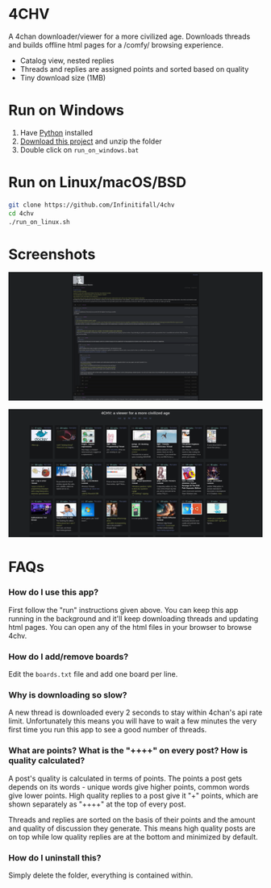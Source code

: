 # 4CHV

A 4chan downloader/viewer for a more civilized age. Downloads threads and builds offline html pages for a /comfy/ browsing experience.

- Catalog view, nested replies
- Threads and replies are assigned points and sorted based on quality
- Tiny download size (1MB)


# Run on Windows

1. Have [Python](https://www.python.org/downloads/) installed
2. [Download this project](https://github.com/Infinitifall/4chv/archive/refs/heads/main.zip) and unzip the folder
3. Double click on `run_on_windows.bat`


# Run on Linux/macOS/BSD

```bash
git clone https://github.com/Infinitifall/4chv
cd 4chv
./run_on_linux.sh
```


# Screenshots

![screenshot](resources/screenshot.png)

![screenshot](resources/screenshot2.png)


# FAQs

### How do I use this app?

  First follow the "run" instructions given above. You can keep this app running in the background and it'll keep downloading threads and updating html pages. You can open any of the html files in your browser to browse 4chv.

### How do I add/remove boards?

  Edit the `boards.txt` file and add one board per line.

### Why is downloading so slow?

  A new thread is downloaded every 2 seconds to stay within 4chan's api rate limit. Unfortunately this means you will have to wait a few minutes the very first time you run this app to see a good number of threads.

### What are points? What is the "++++" on every post? How is quality calculated?
  
  A post's quality is calculated in terms of points. The points a post gets depends on its words - unique words give higher points, common words give lower points. High quality replies to a post give it "+" points, which are shown separately as "++++" at the top of every post.

  Threads and replies are sorted on the basis of their points and the amount and quality of discussion they generate. This means high quality posts are on top while low quality replies are at the bottom and minimized by default.

### How do I uninstall this?

  Simply delete the folder, everything is contained within.


